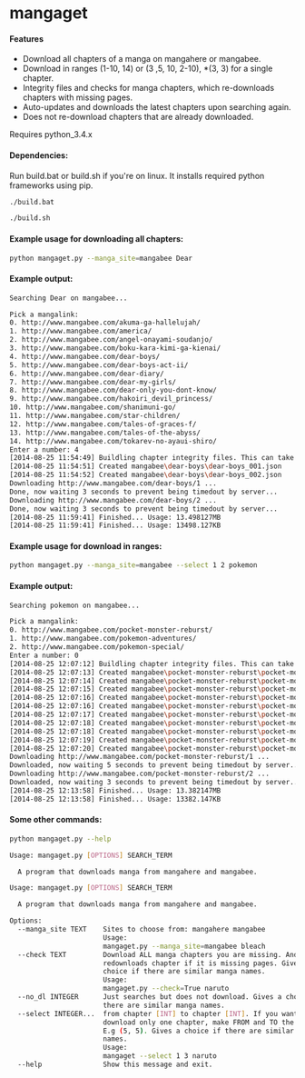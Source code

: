 mangaget
===========

#### Features
- Download all chapters of a manga on mangahere or mangabee.
- Download in ranges (1-10, 14) or (3 ,5, 10, 2-10), *(3, 3) for a single chapter.
- Integrity files and checks for manga chapters, which re-downloads chapters with missing pages.
- Auto-updates and downloads the latest chapters upon searching again.
- Does not re-download chapters that are already downloaded.


Requires python_3.4.x

#### Dependencies:

Run build.bat or build.sh if you're on linux. It installs required python frameworks using pip.
```bash
./build.bat
```

```bash
./build.sh
```

#### Example usage for downloading all chapters:
```bash
python mangaget.py --manga_site=mangabee Dear
```

#### Example output:
```bash
Searching Dear on mangabee...

Pick a mangalink:
0. http://www.mangabee.com/akuma-ga-hallelujah/
1. http://www.mangabee.com/america/
2. http://www.mangabee.com/angel-onayami-soudanjo/
3. http://www.mangabee.com/boku-kara-kimi-ga-kienai/
4. http://www.mangabee.com/dear-boys/
5. http://www.mangabee.com/dear-boys-act-ii/
6. http://www.mangabee.com/dear-diary/
7. http://www.mangabee.com/dear-my-girls/
8. http://www.mangabee.com/dear-only-you-dont-know/
9. http://www.mangabee.com/hakoiri_devil_princess/
10. http://www.mangabee.com/shanimuni-go/
11. http://www.mangabee.com/star-children/
12. http://www.mangabee.com/tales-of-graces-f/
13. http://www.mangabee.com/tales-of-the-abyss/
14. http://www.mangabee.com/tokarev-no-ayaui-shiro/
Enter a number: 4
[2014-08-25 11:54:49] Buildling chapter integrity files. This can take awhile if there are many chapters. e.g 100+...
[2014-08-25 11:54:51] Created mangabee\dear-boys\dear-boys_001.json
[2014-08-25 11:54:52] Created mangabee\dear-boys\dear-boys_002.json
Downloading http://www.mangabee.com/dear-boys/1 ...
Done, now waiting 3 seconds to prevent being timedout by server...
Downloading http://www.mangabee.com/dear-boys/2 ...
Done, now waiting 3 seconds to prevent being timedout by server...
[2014-08-25 11:59:41] Finished... Usage: 13.498127MB
[2014-08-25 11:59:41] Finished... Usage: 13498.127KB
```

#### Example usage for download in ranges:
```bash
python mangaget.py --manga_site=mangabee --select 1 2 pokemon
```

#### Example output:
```bash
Searching pokemon on mangabee...

Pick a mangalink:
0. http://www.mangabee.com/pocket-monster-reburst/
1. http://www.mangabee.com/pokemon-adventures/
2. http://www.mangabee.com/pokemon-special/
Enter a number: 0
[2014-08-25 12:07:12] Buildling chapter integrity files. This can take awhile if there are many chapters. e.g 100+...
[2014-08-25 12:07:13] Created mangabee\pocket-monster-reburst\pocket-monster-reburst_001.json
[2014-08-25 12:07:14] Created mangabee\pocket-monster-reburst\pocket-monster-reburst_002.json
[2014-08-25 12:07:15] Created mangabee\pocket-monster-reburst\pocket-monster-reburst_003.json
[2014-08-25 12:07:16] Created mangabee\pocket-monster-reburst\pocket-monster-reburst_004.json
[2014-08-25 12:07:16] Created mangabee\pocket-monster-reburst\pocket-monster-reburst_005.json
[2014-08-25 12:07:17] Created mangabee\pocket-monster-reburst\pocket-monster-reburst_006.json
[2014-08-25 12:07:18] Created mangabee\pocket-monster-reburst\pocket-monster-reburst_007.json
[2014-08-25 12:07:18] Created mangabee\pocket-monster-reburst\pocket-monster-reburst_008.json
[2014-08-25 12:07:19] Created mangabee\pocket-monster-reburst\pocket-monster-reburst_009.json
[2014-08-25 12:07:20] Created mangabee\pocket-monster-reburst\pocket-monster-reburst_010.json
Downloading http://www.mangabee.com/pocket-monster-reburst/1 ...
Downloaded, now waiting 5 seconds to prevent being timedout by server...
Downloading http://www.mangabee.com/pocket-monster-reburst/2 ...
Downloaded, now waiting 3 seconds to prevent being timedout by server...
[2014-08-25 12:13:58] Finished... Usage: 13.382147MB
[2014-08-25 12:13:58] Finished... Usage: 13382.147KB
```


#### Some other commands:
```bash
python mangaget.py --help
```

```bash
Usage: mangaget.py [OPTIONS] SEARCH_TERM

  A program that downloads manga from mangahere and mangabee.

Usage: mangaget.py [OPTIONS] SEARCH_TERM

  A program that downloads manga from mangahere and mangabee.

Options:
  --manga_site TEXT    Sites to choose from: mangahere mangabee
                       Usage:
                       mangaget.py --manga_site=mangabee bleach
  --check TEXT         Download ALL manga chapters you are missing. And
                       redownloads chapter if it is missing pages. Gives a
                       choice if there are similar manga names.
                       Usage:
                       mangaget.py --check=True naruto
  --no_dl INTEGER      Just searches but does not download. Gives a choice if
                       there are similar manga names.
  --select INTEGER...  from chapter [INT] to chapter [INT]. If you want to
                       download only one chapter, make FROM and TO the same.
                       E.g (5, 5). Gives a choice if there are similar manga
                       names.
                       Usage:
                       mangaget --select 1 3 naruto
  --help               Show this message and exit.
```

